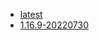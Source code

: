 <!-- 这里是应用的【Tag】信息，通过命令维护，详情参考：https://github.com/quicklyon/template-toolkit -->
- [latest](https://github.com/go-gitea/gitea/releases/tag/v1.16.9)
- [1.16.9-20220730](https://github.com/go-gitea/gitea/releases/tag/v1.16.9)
